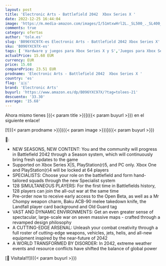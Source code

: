 ```yaml
---
layout: post
title: 'Electronic Arts - Battlefield 2042  Xbox Series X '
date: 2022-12-25 16:44:04
image: 'https://m.media-amazon.com/images/I/51mtxwHrl2L._SL500_._SL400_.jpg'
comments: true
category: ofertas
author: 'tole.es'
slug: 'B096YXC97X-es Electronic Arts - Battlefield 2042 Xbox Series X'
sku: 'B096YXC97X-es'
tags: [ 'Hardware y juegos para Xbox Series X y S','Juegos para Xbox Series X y S','Videojuegos','electronic arts','xbox','🇪🇸', ]
actualPrice: 15.68 EUR
currency: EUR
price: 15.68
comparePrice: 23.51 EUR
prodname: 'Electronic Arts - Battlefield 2042  Xbox Series X '
country: 'es'
flag: '🇪🇸'
brand: 'Electronic Arts'
buyurl: 'https://www.amazon.es/dp/B096YXC97X/?tag=tolees-21'
descuento: '33.30'
average: '15.68'
---
```


Ahora mismo tienes [{{< param title >}}]({{< param buyurl >}}) en el siguiente enlace!

[![{{< param prodname >}}]({{< param image >}})]({{< param buyurl >}})

🔎:

- NEW SEASONS, NEW CONTENT: You and the community will progress in Battlefield 2042 through a Season system, which will continuously bring fresh updates to the game
- Supported on Xbox Series X|S, PlayStation(r)5, and PC only. Xbox One and PlayStation(r)4 will be locked at 64 players
- SPECIALISTS: Choose your role on the battlefield and form hand-tailored squads through the new Specialist system
- 128 SIMULTANEOUS PLAYERS: For the first time in Battlefields history, 128 players can join the all-out war at the same time
- Pre-order now to receive early access to the Open Beta, as well as a Mr Chompy weapon charm, Baku ACB-90 melee takedown knife, the Landfall player card background and Old Guard tag
- VAST AND DYNAMIC ENVIRONMENTS: Get an even greater sense of spectacular, large-scale war on seven massive maps - crafted through a revamped design philosophy
- A CUTTING-EDGE ARSENAL: Unleash your combat creativity through a full roster of cutting-edge weapons, vehicles, jets, helis, and all-new equipment inspired by the near-future of 2042
- A WORLD TRANSFORMED BY DISORDER: In 2042, extreme weather events and resource conflicts have shifted the balance of global power

[🛒 Visítala!!!]({{< param buyurl >}})

